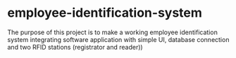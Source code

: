 # employee-identification-system
The purpose of this project is to make a working employee identification system integrating software application with simple UI, database connection and two RFID stations (registrator and reader))
